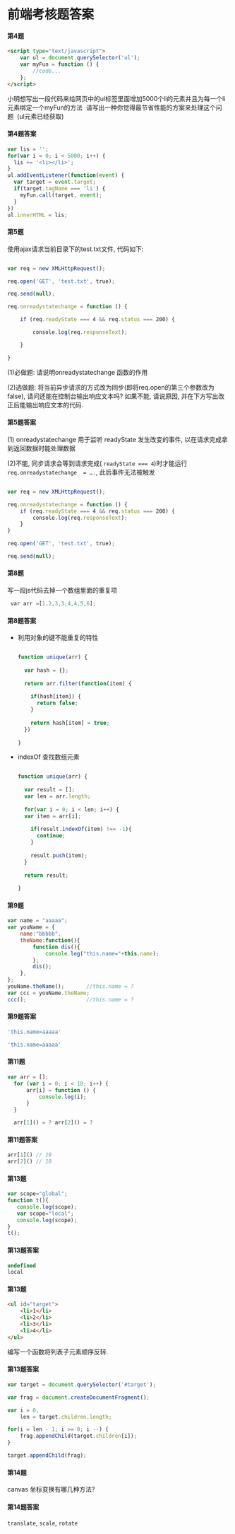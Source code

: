 # 前端考核题答案

#### 第4题

```html
<script type="text/javascript">
    var ul = document.querySelector('ul');  
    var myFun = function () {
        //code...
    };
</script>
```

小明想写出一段代码来给网页中的ul标签里面增加5000个li的元素并且为每一个li元素绑定一个myFun的方法  请写出一种你觉得最节省性能的方案来处理这个问题  (ul元素已经获取)

#### 第4题答案

```javascript
var lis = '';
for(var i = 0; i < 5000; i++) {
  lis += '<li></li>';
}
ul.addEventListener(function(event) {
  var target = event.target;
  if(target.tagName === 'li') {
	myFun.call(target, event);
  }
})
ul.innerHTML = lis;
```

#### 第5题

使用ajax请求当前目录下的test.txt文件, 代码如下: 

```JavaScript

var req = new XMLHttpRequest();

req.open('GET', 'test.txt', true);

req.send(null);

req.onreadystatechange = function () {

    if (req.readyState === 4 && req.status === 200) {

        console.log(req.responseText);

    }

}
```

(1)必做题: 请说明onreadystatechange 函数的作用

(2)选做题: 将当前异步请求的方式改为同步(即将req.open的第三个参数改为false), 请问还能在控制台输出响应文本吗? 如果不能, 请说原因, 并在下方写出改正后能输出响应文本的代码.

#### 第5题答案

(1) onreadystatechange 用于监听 readyState 发生改变的事件, 以在请求完成拿到返回数据时能处理数据

(2)不能, 同步请求会等到请求完成( `readyState === 4`)时才能运行 `req.onreadystatechange  = ….`, 此后事件无法被触发

```JavaScript

var req = new XMLHttpRequest();

req.onreadystatechange = function () {
    if (req.readyState === 4 && req.status === 200) {
        console.log(req.responseText);
    }
}

req.open('GET', 'test.txt', true);

req.send(null);

```

#### 第8题

写一段js代码去掉一个数组里面的重复项

```JavaScript
 var arr =[1,2,3,3,4,4,5,6];
```

#### 第8题答案

+ 利用对象的键不能重复的特性

  ```javascript

  function unique(arr) {
    
    var hash = {};
    
    return arr.filter(function(item) {
      
      if(hash[item]) {
        return false;
      }
      
      return hash[item] = true;
    })
    
  }
  ```

+ indexOf 查找数组元素

  ```JavaScript

  function unique(arr) {
    
    var result = [];
    var len = arr.length;
    
    for(var i = 0; i < len; i++) {
  	var item = arr[i];
      
      if(result.indexOf(item) !== -1){
        continue;
      }
      
      result.push(item);
    }
    
    return result;
    
  }


  ```

#### 第9题

```javascript
var name = "aaaaa";
var youName = {
    name:"bbbbb",
    theName:function(){
        function dis(){
            console.log("this.name="+this.name);
        };
        dis();
    },
};
youName.theName();       //this.name = ?
var ccc = youName.theName;
ccc();                   //this.name = ?
```

#### 第9题答案

```JavaScript
'this.name=aaaaa'

'this.name=aaaaa'
```



#### 第11题

```JavaScript
var arr = [];
  for (var i = 0; i < 10; i++) {
      arr[i] = function () {
          console.log(i);
      }
  }

  arr[1]() = ? arr[2]() = ?
```

#### 第11题答案

```JavaScript
arr[1]() // 10
arr[2]() // 10
```



#### 第13题

```JavaScript
var scope="global";  
function t(){  
   console.log(scope);
   var scope="local";  
   console.log(scope); 
}  
t();
```

#### 第13题答案

```JavaScript
undefined
local
```



#### 第13题

```HTML
<ul id="target">
	<li>1</li>
    <li>2</li>
    <li>3</li>
	<li>4</li>
</ul>
```

编写一个函数将列表子元素顺序反转.

#### 第13题答案

```JavaScript
var target = document.querySelector('#target');

var frag = document.createDocumentFragment();

var i = 0, 
    len = target.children.length;

for(i = len - 1; i >= 0; i --) {
    frag.appendChild(target.children[i]);
}

target.appendChild(frag); 

```

#### 第14题

canvas 坐标变换有哪几种方法?

#### 第14题答案

`translate`, `scale`, `rotate`